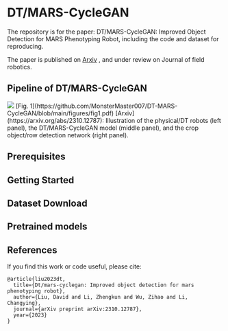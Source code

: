 # DT/MARS-CycleGAN
The repository is for the paper: DT/MARS-CycleGAN: Improved Object Detection for MARS Phenotyping Robot, including the code and dataset for reproducing. 

The paper is published on [Arxiv](https://arxiv.org/abs/2310.12787) , and under review on Journal of field robotics.

## Pipeline of DT/MARS-CycleGAN
<img src="figures/fig1.png"/>
[Fig. 1](https://github.com/MonsterMaster007/DT-MARS-CycleGAN/blob/main/figures/fig1.pdf) [Arxiv](https://arxiv.org/abs/2310.12787): Illustration of the physical/DT robots (left panel), the DT/MARS-CycleGAN model (middle panel), and the crop object/row detection network (right panel).



## Prerequisites


## Getting Started



## Dataset Download



## Pretrained models



## References
If you find this work or code useful, please cite:

```
@article{liu2023dt,
  title={Dt/mars-cyclegan: Improved object detection for mars phenotyping robot},
  author={Liu, David and Li, Zhengkun and Wu, Zihao and Li, Changying},
  journal={arXiv preprint arXiv:2310.12787},
  year={2023}
}
```

